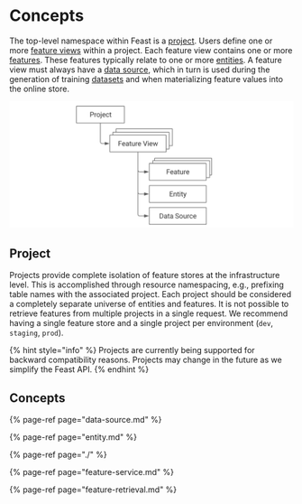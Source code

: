 # Concepts

The top-level namespace within Feast is a [project](). Users define one or more [feature views](feature-view.md) within a project. Each feature view contains one or more [features](feature-view.md#feature). These features typically relate to one or more [entities](entity.md). A feature view must always have a [data source](data-source.md), which in turn is used during the generation of training [datasets](feature-retrieval.md#dataset) and when materializing feature values into the online store.

![](../../.gitbook/assets/image%20%287%29.png)

## Project

Projects provide complete isolation of feature stores at the infrastructure level. This is accomplished through resource namespacing, e.g., prefixing table names with the associated project. Each project should be considered a completely separate universe of entities and features. It is not possible to retrieve features from multiple projects in a single request. We recommend having a single feature store and a single project per environment \(`dev`, `staging`, `prod`\).

{% hint style="info" %}
Projects are currently being supported for backward compatibility reasons. Projects may change in the future as we simplify the Feast API.
{% endhint %}

## Concepts

{% page-ref page="data-source.md" %}

{% page-ref page="entity.md" %}

{% page-ref page="./" %}

{% page-ref page="feature-service.md" %}

{% page-ref page="feature-retrieval.md" %}



